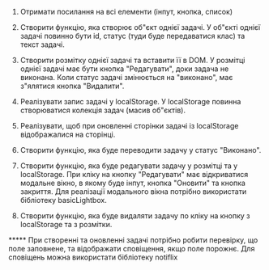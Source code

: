 
1. Отримати посилання на всі елементи (інпут, кнопка, список)

2. Створити функцію, яка створює об"єкт однієї задачі. У об"єкті однієї задачі повинно бути id, статус (туди буде передаватися клас) та текст задачі.

3. Створити розмітку однієї задачі та вставити її в DOM. У розмітці однієї задачі має бути кнопка "Редагувати", доки задача не виконана. Коли статус задачі змінюється на "виконано", має з"ялятися кнопка "Видалити".




4. Реалізувати запис задачі у localStorage. У localStorage повинна створюватися колекція задач (масив об"єктів).

5. Реалізувати, щоб при оновленні сторінки задачі із localStorage відображалися на сторінці.

6. Створити функцію, яка буде переводити задачу у статус "Виконано".

7. Створити функцію, яка буде редагувати задачу у розмітці та у localStorage. При кліку на кнопку "Редагувати" має відкриватися модальне вікно,  в якому буде інпут, кнопка "Оновити" та кнопка закриття. Для реалізації модального вікна потрібно використати бібліотеку basicLightbox.

8. Створити функцію, яка буде видаляти задачу по кліку на кнопку з localStorage та з розмітки.

***** При створенні та оновленні задачі потрібно робити перевірку, що поле заповнене, та відображати сповіщення, якщо поле порожнє. Для сповіщень можна використати бібліотеку notiflix